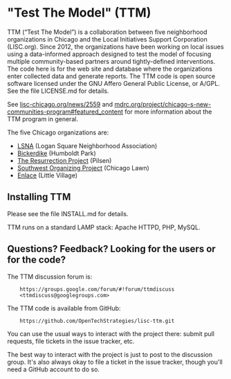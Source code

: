 "Test The Model" (TTM)
======================

TTM (“Test The Model”) is a collaboration between five neighborhood
organizations in Chicago and the Local Initiatives Support Corporation
(LISC.org).  Since 2012, the organizations have been working on local issues
using a data-informed approach designed to test the model of focusing multiple
community-based partners around tightly-defined interventions.  The code here is
for the web site and database where the organizations enter collected data and
generate reports.  The TTM code is open source software licensed under the GNU
Affero General Public License, or A/GPL.  See the file LICENSE.md for details.

See
[lisc-chicago.org/news/2559](http://www.lisc-chicago.org/news/2559)
and
[mdrc.org/project/chicago-s-new-communities-program#featured_content](http://www.mdrc.org/project/chicago-s-new-communities-program#featured_content)
for more information about the TTM program in general.

The five Chicago organizations are:

  * [LSNA](http://lsna.net/) (Logan Square Neighborhood Association)
  * [Bickerdike](http://www.bickerdike.org/) (Humboldt Park)
  * [The Resurrection Project](http://resurrectionproject.org/) (Pilsen)
  * [Southwest Organizing Project](http://www.swopchicago.org) (Chicago Lawn)
  * [Enlace](http://enlacechicago.org/) (Little Village)

Installing TTM
--------------

Please see the file INSTALL.md for details.

TTM runs on a standard LAMP stack: Apache HTTPD, PHP, MySQL.

Questions?  Feedback?  Looking for the users or for the code?
-------------------------------------------------------------

The TTM discussion forum is:

        https://groups.google.com/forum/#!forum/ttmdiscuss
        <ttmdiscuss@googlegroups.com>

The TTM code is available from GitHub:

        https://github.com/OpenTechStrategies/lisc-ttm.git

You can use the usual ways to interact with the project there: submit
pull requests, file tickets in the issue tracker, etc.

The best way to interact with the project is just to post to the
discussion group.  It's also always okay to file a ticket in the issue
tracker, though you'll need a GitHub account to do so.



